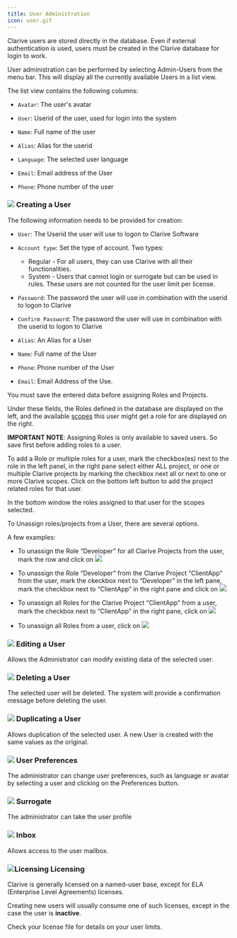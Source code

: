 ```yaml
---
title: User Administration
icon: user.gif
---
```


Clarive users are stored directly in the database. Even if
external authentication is used, users must be created in the
Clarive database for login to work.

User administration can be performed by selecting Admin-Users from the menu bar.
This will display all the currently available Users in a list view.

The list view contains the following columns:

- `Avatar`: The user's avatar

- `User`: Userid of the user, used for login into the system

- `Name`: Full name of the user

- `Alias`: Alias for the userid

- `Language`: The selected user language

- `Email`: Email address of the User

- `Phone`: Phone number of the user

### <img src="/static/images/icons/add.gif" /> Creating a User

The following information needs to be provided for creation:

- `User`: The Userid the user will use to logon to Clarive Software

- `Account type`: Set the type of account. Two types:

   * Regular - For all users, they can use Clarive with all their functionalities.
   * System - Users that cannot login or surrogate but can be used in rules. These users are not counted for the user limit per license.

- `Password`: The password the user will use in combination with the userid to logon to Clarive

- `Confirm Password`: The password the user will use in combination with the userid to logon to Clarive

- `Alias`: An Alias for a User

- `Name`: Full name of the User

- `Phone`: Phone number of the User

- `Email`: Email Address of the Use.

You must save the entered data before assigning Roles and Projects.

Under these fields, the Roles defined in the database are displayed on the left, and the available
[scopes](concepts/scope) this user might get a role for are displayed on the right.

**IMPORTANT NOTE**: Assigning Roles is only available to saved users.
So save first before adding roles to a user.

To add a Role or multiple roles for a user, mark the checkbox(es)
next to the role in the left panel, in the right pane select either ALL project, or
one or multiple Clarive projects by marking the checkbox next all or next to one or more Clarive scopes.
Click on the bottom left button  to add the project related roles for that user.

In the bottom window the roles assigned to that user for the scopes selected.

To Unassign roles/projects from a User, there are several options.

A few examples:

- To unassign the Role “Developer” for all Clarive Projects from the user, mark the row and click on <img src="/static/images/icons/delete_red.png" />

- To unassign the Role “Developer” from the Clarive Project “ClientApp”  from  the user, mark the ckeckbox next to “Developer” in the left pane, mark the checkbox next to “ClientApp” in the right pane and click on  <img src="/static/images/icons/key_delete.png" />

- To unassign all Roles for the Clarive Project “ClientApp” from  a user, mark the checkbox next to “ClientApp” in the right pane, click on <img src="/static/images/icons/key_delete.png" />

- To unassign all Roles from  a user, click on <img src="/static/images/icons/del_all.png" />


### <img src="/static/images/icons/edit.gif" /> Editing a User

Allows the Administrator can modify existing data of the selected user.


### <img src="/static/images/icons/delete_.png" /> Deleting a User

The selected user will be deleted. The system will provide a confirmation message before deleting the user.


### <img src="/static/images/icons/copy.svg" /> Duplicating a User

Allows duplication of the selected user. A new User is created with the same values as the original.


### <img src="/static/images/icons/prefs.png" /> User Preferences

The administrator can change user preferences, such as language or avatar by selecting a user and clicking on the Preferences button.


### <img src="/static/images/icons/surrogate.png" /> Surrogate

The administrator can take the user profile

### <img src="/static/images/icons/envelope.png" /> Inbox

Allows access to the user mailbox.

### <img src = "/static/images/icons/about.png" alt='Licensing' /> Licensing

Clarive is generally licensed on a named-user base, except for ELA (Enterprise Level Agreements) licenses.

Creating new users will usually consume one of such licenses, except in the case the user is **inactive**.

Check your license file for details on your user limits.

